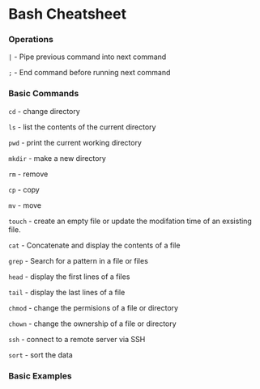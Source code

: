# Bash Cheatsheet
### Operations

``` | ``` - Pipe previous command into next command

``` ; ``` - End command before running next command

### Basic Commands

``` cd ``` - change directory

``` ls ``` - list the contents of the current directory

``` pwd ``` - print the current working directory

``` mkdir ``` - make a new directory

``` rm ``` - remove

``` cp ``` - copy

``` mv ``` - move

``` touch ``` - create an empty file or update the modifation time of an exsisting file.

``` cat ``` - Concatenate and display the contents of a file

``` grep ``` - Search for a pattern in a file or files

``` head ``` - display the first lines of a files

``` tail ``` - display the last lines of a file

``` chmod ``` - change the permisions of a file or directory

``` chown ``` - change the ownership of a file or directory

``` ssh ``` - connect to a remote server via SSH

``` sort ``` - sort the data

### Basic Examples